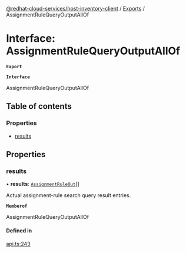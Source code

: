 [@redhat-cloud-services/host-inventory-client](../README.md) / [Exports](../modules.md) / AssignmentRuleQueryOutputAllOf

# Interface: AssignmentRuleQueryOutputAllOf

**`Export`**

**`Interface`**

AssignmentRuleQueryOutputAllOf

## Table of contents

### Properties

- [results](AssignmentRuleQueryOutputAllOf.md#results)

## Properties

### results

• **results**: [`AssignmentRuleOut`](AssignmentRuleOut.md)[]

Actual assignment-rule search query result entries.

**`Memberof`**

AssignmentRuleQueryOutputAllOf

#### Defined in

[api.ts:243](https://github.com/mkholjuraev/javascript-clients/blob/master/packages/host-inventory/api.ts#L243)
